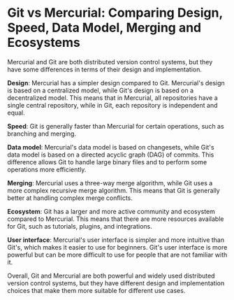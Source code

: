 # Git vs Mercurial: Comparing Design, Speed, Data Model, Merging and Ecosystems

Mercurial and Git are both distributed version control systems, but they have some differences in terms of their design and implementation.

**Design**: Mercurial has a simpler design compared to Git. Mercurial's design is based on a centralized model, while Git's design is based on a decentralized model. This means that in Mercurial, all repositories have a single central repository, while in Git, each repository is independent and equal.

**Speed**: Git is generally faster than Mercurial for certain operations, such as branching and merging.

**Data model**: Mercurial's data model is based on changesets, while Git's data model is based on a directed acyclic graph (DAG) of commits. This difference allows Git to handle large binary files and to perform some operations more efficiently.

**Merging**: Mercurial uses a three-way merge algorithm, while Git uses a more complex recursive merge algorithm. This means that Git is generally better at handling complex merge conflicts.

**Ecosystem**: Git has a larger and more active community and ecosystem compared to Mercurial. This means that there are more resources available for Git, such as tutorials, plugins, and integrations.

**User interface**: Mercurial's user interface is simpler and more intuitive than Git's, which makes it easier to use for beginners. Git's user interface is more powerful but can be more difficult to use for people that are not familiar with it.

Overall, Git and Mercurial are both powerful and widely used distributed version control systems, but they have different design and implementation choices that make them more suitable for different use cases.